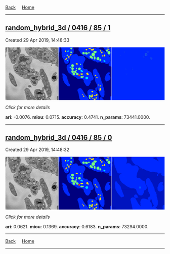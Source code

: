 
[Back](..)&nbsp;&nbsp;&nbsp;&nbsp;&nbsp;[Home](https://leapmanlab.github.io/snapshots)

---

<div class="summary"><a href="1"><h2>random_hybrid_3d / 0416 / 85 / 1</h2></a><p>Created 29 Apr 2019, 14:48:33
</p><a href="1"><img src="1/media/summary.png" align="center"></a><p>
<i>Click for more details</i>
</p></div>

**ari**: -0.0076. **miou**: 0.0715. **accuracy**: 0.4741. **n_params**: 73441.0000. 

---

<div class="summary"><a href="0"><h2>random_hybrid_3d / 0416 / 85 / 0</h2></a><p>Created 29 Apr 2019, 14:48:32
</p><a href="0"><img src="0/media/summary.png" align="center"></a><p>
<i>Click for more details</i>
</p></div>

**ari**: 0.0621. **miou**: 0.1369. **accuracy**: 0.6183. **n_params**: 73294.0000. 

---

[Back](..)&nbsp;&nbsp;&nbsp;&nbsp;&nbsp;[Home](https://leapmanlab.github.io/snapshots)

---